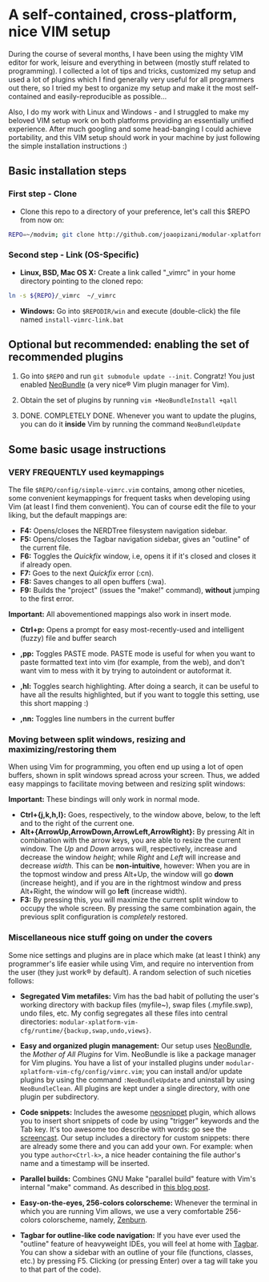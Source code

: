 A self-contained, cross-platform, nice  VIM setup
=================================================
During the course of several months, I have been using the mighty VIM editor for work, leisure and everything
in between (mostly stuff related to programming). I collected a lot of tips and tricks, customized my setup
and used a lot of plugins which I find generally very useful for all programmers out there, so I tried my best
to organize my setup and make it the most self-contained and easily-reproducible as possible...

Also, I do my work with Linux and Windows - and I struggled to make my beloved VIM setup work on both platforms
providing an essentially unified experience. After much googling and some head-banging I could achieve
portability, and this VIM setup should work in your machine by just following the simple installation
instructions :)


Basic installation steps
------------------------
### First step - Clone ###
 * Clone this repo to a directory of your preference, let's call this $REPO from now on:

```bash
REPO=~/modvim; git clone http://github.com/joaopizani/modular-xplatform-vim-cfg.git $REPO
```

### Second step - Link (OS-Specific) ###

 * **Linux, BSD, Mac OS X:** Create a link called "\_vimrc" in your home directory
   pointing to the cloned repo:

```bash
ln -s ${REPO}/_vimrc  ~/_vimrc
```

 * **Windows:** Go into `$REPODIR/win` and execute (double-click) the
   file named `install-vimrc-link.bat`

Optional but recommended: enabling the set of recommended plugins
-----------------------------------------------------------------
 1. Go into `$REPO` and run `git submodule update --init`. Congratz! You just enabled
    [NeoBundle](https://github.com/Shougo/neobundle.vim) (a very nice® Vim plugin manager for Vim).

 2. Obtain the set of plugins by running `vim +NeoBundleInstall +qall`

 3. DONE. COMPLETELY DONE. Whenever you want to update the plugins, you can do it **inside**
    Vim by running the command `NeoBundleUpdate`



Some basic usage instructions
-----------------------------
### VERY FREQUENTLY used keymappings ###
The file `$REPO/config/simple-vimrc.vim` contains, among other niceties, some
convenient keymappings for frequent tasks when developing using Vim (at least I find them convenient).
You can of course edit the file to your liking, but the default mappings are:

 * **F4:** Opens/closes the NERDTree filesystem navigation sidebar.
 * **F5:** Opens/closes the Tagbar navigation sidebar, gives an "outline" of the current file.
 * **F6:** Toggles the *Quickfix* window, i.e, opens it if it's closed and closes it if already open.
 * **F7:** Goes to the next *Quickfix* error (:cn).
 * **F8:** Saves changes to all open buffers (:wa).
 * **F9:** Builds the "project" (issues the "make!" command), **without** jumping to the first error.

**Important:** All abovementioned mappings also work in insert mode.

 * **Ctrl+p:** Opens a prompt for easy most-recently-used and intelligent (fuzzy) file and buffer search

 * **,pp:** Toggles PASTE mode. PASTE mode is useful for when you want to paste formatted text into vim (for
   example, from the web), and don't want vim to mess with it by trying to autoindent or autoformat it.
 * **,hl:** Toggles search highlighting. After doing a search, it can be useful to have all the results
   highlighted, but if you want to toggle this setting, use this short mapping :)
 * **,nn:** Toggles line numbers in the current buffer

### Moving between split windows, resizing and maximizing/restoring them ###
When using Vim for programming, you often end up using a lot of open buffers, shown in split windows spread
across your screen. Thus, we added easy mappings to facilitate moving between and resizing split windows:

**Important:** These bindings will only work in normal mode.

 * **Ctrl+{j,k,h,l}:** Goes, respectively, to the window above, below, to the left and to the right of the
   current one.
 * **Alt+{ArrowUp,ArrowDown,ArrowLeft,ArrowRight}:** By pressing Alt in combination with the arrow keys, you
   are able to resize the current window. The *Up* and *Down* arrows will, respectively, increase and decrease
   the window *height*; while *Right* and *Left* will increase and decrease *width*. This can be
   **non-intuitive**, however: When you are in the topmost window and press Alt+Up, the window will go
   **down** (increase height), and if you are in the rightmost window and press Alt+Right, the window will
   go **left** (increase width).
 * **F3:** By pressing this, you will maximize the current split window to occupy the whole screen. By
   pressing the same combination again, the previous split configuration is _completely_ restored.

### Miscellaneous nice stuff going on under the covers ###
Some nice settings and plugins are in place which make (at least I think) any programmer's life easier while
using Vim, and require no intervention from the user (they just work® by default). A random selection of such
niceties follows:

 * **Segregated Vim metafiles:** Vim has the bad habit of polluting the user's working directory with backup
   files (myfile~), swap files (.myfile.swp), undo files, etc. My config segregates all these files into
   central directories: `modular-xplatform-vim-cfg/runtime/{backup,swap,undo,views}`.

 * **Easy and organized plugin management:** Our setup uses [NeoBundle](https://github.com/Shougo/neobundle.vim),
   the *Mother of All Plugins* for Vim. NeoBundle is like a package manager for Vim plugins. You have a list of your
   installed plugins under `modular-xplatform-vim-cfg/config/vimrc.vim`; you can install and/or update plugins
   by using the command `:NeoBundleUpdate` and uninstall by using `NeoBundleClean`. All plugins are kept under a
   single directory, with one plugin per subdirectory.

 * **Code snippets:** Includes the awesome [neosnippet](https://github.com/Shougo/neosnippet) plugin, which
   allows you to insert short snippets of code by using "trigger" keywords and the Tab key. It's too awesome
   too describe with words: go see the [screencast](http://www.youtube.com/watch?v=TNMjbaimk9g).
   Our setup includes a directory for custom snippets: there are already some there and you can add your own.
   For example: when you type `author<Ctrl-k>`, a nice header containing the file author's name and a timestamp
   will be inserted.

 * **Parallel builds:** Combines GNU Make "parallel build" feature with Vim's internal "make" command. As
   described in [this blog post](http://joaopizani.hopto.org/en/2012/05/vim-parallel-make).

 * **Easy-on-the-eyes, 256-colors colorscheme:** Whenever the terminal in which you are running Vim allows,
   we use a very comfortable 256-colors colorscheme, namely, [Zenburn](https://github.com/jnurmine/Zenburn).

 * **Tagbar for outline-like code navigation:** If you have ever used the "outline" feature of heavyweight
   IDEs, you will feel at home with [Tagbar](https://github.com/majutsushi/tagbar). You can show a sidebar
   with an outline of your file (functions, classes, etc.) by pressing F5. Clicking (or pressing Enter)
   over a tag will take you to that part of the code).

